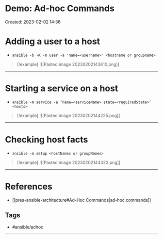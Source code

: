 # Demo: Ad-hoc Commands
Created: 2023-02-02 14:36

# Adding a user to a host
-  `ansible -b -K -m user -a 'name=<username>' <hostname or groupname>`
>[!example]
>![[Pasted image 20230202143810.png]]

---
# Starting a service on a host
- `ansible -m service -a ‘name=<serviceName> state=<requiredState>’ <hosts>`
>[!example]
>![[Pasted image 20230202144225.png]]

---
# Checking host facts
- `ansible -m setup <hostNames or groupNames>`
>[!example]
>![[Pasted image 20230202144422.png]]

---
# References
- [[pres-ansible-architecture#Ad-Hoc Commands|ad-hoc commands]]

## Tags
- #ansible/adhoc  
---